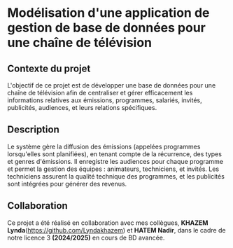 # Modélisation d'une application de gestion de base de données pour une chaîne de télévision

## Contexte du projet

L'objectif de ce projet est de développer une base de données pour une chaîne de télévision afin de centraliser et gérer efficacement les informations relatives aux émissions, programmes, salariés, invités, publicités, audiences, et leurs relations spécifiques.

## Description

Le système gère la diffusion des émissions (appelées programmes lorsqu'elles sont planifiées), en tenant compte de la récurrence, des types et genres d'émissions. Il enregistre les audiences pour chaque programme et permet la gestion des équipes : animateurs, techniciens, et invités. Les techniciens assurent la qualité technique des programmes, et les publicités sont intégrées pour générer des revenus.

## Collaboration

Ce projet a été réalisé en collaboration avec mes collègues, **KHAZEM Lynda**(https://github.com/Lyndakhazem) et **HATEM Nadir**, dans le cadre de notre licence 3 **(2024/2025)** en cours de BD avancée.




